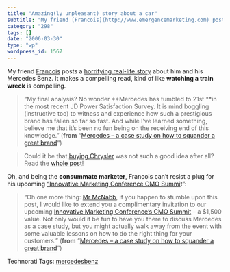 ```yaml
---
title: "Amazing(ly unpleasant) story about a car"
subtitle: "My friend [Francois](http://www.emergencemarketing.com) posts a [horrifying real-life story](http://..."
category: "298"
tags: []
date: "2006-03-30"
type: "wp"
wordpress_id: 1567
---
```

My friend [Francois](http://www.emergencemarketing.com) posts a [horrifying real-life story](http://www.emergencemarketing.com/archives/2006/03/mercedes_a_case_study_on.php) about him and his Mercedes Benz. It makes a compelling read, kind of like **watching a train wreck** is compelling.

> “My final analysis? No wonder **Mercedes has tumbled to 21st **in the most recent JD Power Satisfaction Survey. It is mind boggling (instructive too) to witness and experience how such a prestigious brand has fallen so far so fast. And while I’ve learned something, believe me that it’s been no fun being on the receiving end of this knowledge.” (**from** “[Mercedes – a case study on how to squander a great brand](http://www.emergencemarketing.com/archives/2006/03/mercedes_a_case_study_on.php)“)

> Could it be that [buying Chrysler](http://www.daimlerchrysler.com/dccom) was not such a good idea after all? Read the [whole post](http://www.emergencemarketing.com/archives/2006/03/mercedes_a_case_study_on.php)!

Oh, and being the **consummate marketer**, Francois can’t resist a plug for his upcoming [“Innovative Marketing Conference CMO Summi](http://www.emergencemarketing.com/archives/2006/03/mercedes_a_case_study_on.php)t”:

> “Oh one more thing: [Mr McNabb](http://www.brandweek.com/bw/news/autos/article_display.jsp?vnu_content_id=1002074029), if you happen to stumble upon this post, I would like to extend you a complimentary invitation to our upcoming [Innovative Marketing Conference’s CMO Summit](http://events.corante.com/imc/) – a $1,500 value. Not only would it be fun to have you there to discuss Mercedes as a case study, but you might actually walk away from the event with some valuable lessons on how to do the right thing for your customers.” (**from** “[Mercedes – a case study on how to squander a great brand](http://www.emergencemarketing.com/archives/2006/03/mercedes_a_case_study_on.php)“)

Technorati Tags: [mercedesbenz](http://www.technorati.com/tag/mercedesbenz)
